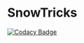 # SnowTricks
[![Codacy Badge](https://api.codacy.com/project/badge/Grade/e8d5596e9d484a9299aee73f5cbb7903)](https://app.codacy.com/gh/MytiX/SnowTricks?utm_source=github.com&utm_medium=referral&utm_content=MytiX/SnowTricks&utm_campaign=Badge_Grade_Settings)